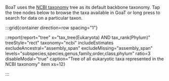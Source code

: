 <!--
Content to display immediately below the search box when the user toggles "browse tree"
-->

BoaT uses the [NCBI taxonomy](https://www.ncbi.nlm.nih.gov/taxonomy) tree as its default backbone taxonomy. Tap the tree nodes below to browse the taxa available in GoaT or long press to search for data on a particular taxon.

:::grid{container direction=row spacing="1"}

::report{report="tree" x="tax_tree(Eukaryota) AND tax_rank(Phylum)" treeStyle="rect" taxonomy="ncbi" includeEstimates excludeAncestral="assembly_span" excludeMissing="assembly_span" levels="subspecies,species,genus,family,order,class,phylum" ratio=3 disableModal="true" caption="Tree of all eukaryotic taxa represented in the NCBI taxonomy" item xs=12}

:::
